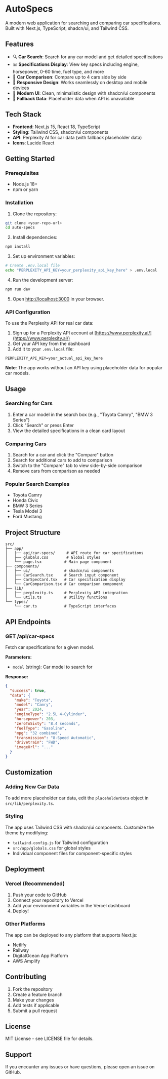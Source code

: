 # AutoSpecs

A modern web application for searching and comparing car specifications. Built with Next.js, TypeScript, shadcn/ui, and Tailwind CSS.

## Features

- 🔍 **Car Search**: Search for any car model and get detailed specifications
- 📊 **Specifications Display**: View key specs including engine, horsepower, 0-60 time, fuel type, and more
- 🔄 **Car Comparison**: Compare up to 4 cars side by side
- 📱 **Responsive Design**: Works seamlessly on desktop and mobile devices
- 🎨 **Modern UI**: Clean, minimalistic design with shadcn/ui components
- 🔄 **Fallback Data**: Placeholder data when API is unavailable

## Tech Stack

- **Frontend**: Next.js 15, React 18, TypeScript
- **Styling**: Tailwind CSS, shadcn/ui components
- **API**: Perplexity AI for car data (with fallback placeholder data)
- **Icons**: Lucide React

## Getting Started

### Prerequisites

- Node.js 18+ 
- npm or yarn

### Installation

1. Clone the repository:
```bash
git clone <your-repo-url>
cd auto-specs
```

2. Install dependencies:
```bash
npm install
```

3. Set up environment variables:
```bash
# Create .env.local file
echo "PERPLEXITY_API_KEY=your_perplexity_api_key_here" > .env.local
```

4. Run the development server:
```bash
npm run dev
```

5. Open [http://localhost:3000](http://localhost:3000) in your browser.

### API Configuration

To use the Perplexity API for real car data:

1. Sign up for a Perplexity API account at [https://www.perplexity.ai/](https://www.perplexity.ai/)
2. Get your API key from the dashboard
3. Add it to your `.env.local` file:
```
PERPLEXITY_API_KEY=your_actual_api_key_here
```

**Note**: The app works without an API key using placeholder data for popular car models.

## Usage

### Searching for Cars

1. Enter a car model in the search box (e.g., "Toyota Camry", "BMW 3 Series")
2. Click "Search" or press Enter
3. View the detailed specifications in a clean card layout

### Comparing Cars

1. Search for a car and click the "Compare" button
2. Search for additional cars to add to comparison
3. Switch to the "Compare" tab to view side-by-side comparison
4. Remove cars from comparison as needed

### Popular Search Examples

- Toyota Camry
- Honda Civic  
- BMW 3 Series
- Tesla Model 3
- Ford Mustang

## Project Structure

```
src/
├── app/
│   ├── api/car-specs/     # API route for car specifications
│   ├── globals.css        # Global styles
│   └── page.tsx          # Main page component
├── components/
│   ├── ui/               # shadcn/ui components
│   ├── CarSearch.tsx     # Search input component
│   ├── CarSpecCard.tsx   # Car specification display
│   └── CarComparison.tsx # Car comparison component
├── lib/
│   ├── perplexity.ts     # Perplexity API integration
│   └── utils.ts          # Utility functions
└── types/
    └── car.ts            # TypeScript interfaces
```

## API Endpoints

### GET /api/car-specs

Fetch car specifications for a given model.

**Parameters:**
- `model` (string): Car model to search for

**Response:**
```json
{
  "success": true,
  "data": {
    "make": "Toyota",
    "model": "Camry",
    "year": 2024,
    "engineType": "2.5L 4-Cylinder",
    "horsepower": 203,
    "zeroToSixty": "8.4 seconds",
    "fuelType": "Gasoline",
    "mpg": "32 combined",
    "transmission": "8-Speed Automatic",
    "drivetrain": "FWD",
    "imageUrl": "..."
  }
}
```

## Customization

### Adding New Car Data

To add more placeholder car data, edit the `placeholderData` object in `src/lib/perplexity.ts`.

### Styling

The app uses Tailwind CSS with shadcn/ui components. Customize the theme by modifying:
- `tailwind.config.js` for Tailwind configuration
- `src/app/globals.css` for global styles
- Individual component files for component-specific styles

## Deployment

### Vercel (Recommended)

1. Push your code to GitHub
2. Connect your repository to Vercel
3. Add your environment variables in the Vercel dashboard
4. Deploy!

### Other Platforms

The app can be deployed to any platform that supports Next.js:
- Netlify
- Railway
- DigitalOcean App Platform
- AWS Amplify

## Contributing

1. Fork the repository
2. Create a feature branch
3. Make your changes
4. Add tests if applicable
5. Submit a pull request

## License

MIT License - see LICENSE file for details.

## Support

If you encounter any issues or have questions, please open an issue on GitHub.